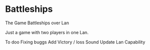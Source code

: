 # Battleships
The Game Battleships over Lan

Just a game with two players in one Lan.


To doo
  Fixing buggs
  Add Victory / loss Sound
  Update Lan Capability
